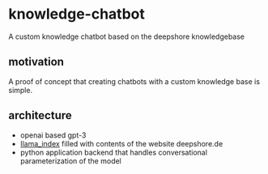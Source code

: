 # knowledge-chatbot

A custom knowledge chatbot based on the deepshore knowledgebase

## motivation

A proof of concept that creating chatbots with a custom knowledge base is simple.

## architecture

- openai based gpt-3 
- [llama_index](https://github.com/jerryjliu/llama_index) filled with contents of the website deepshore.de
- python application backend that handles conversational parameterization of the model

